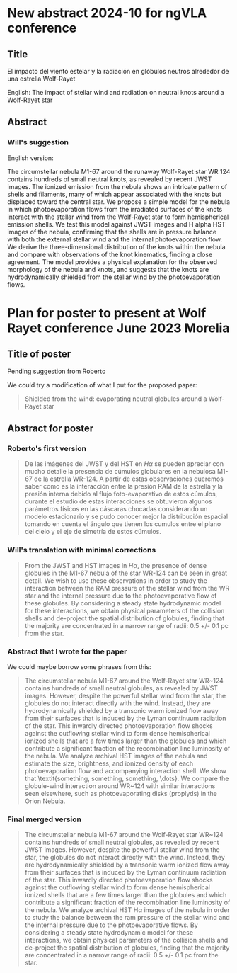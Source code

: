 # New abstract 2024-10 for ngVLA conference

## Title ##
El impacto del viento estelar y la radiación en glóbulos neutros alrededor de una estrella Wolf-Rayet

English: The impact of stellar wind and radiation on neutral knots around a Wolf-Rayet star

## Abstract ##

### Will's suggestion 
English version:

The circumstellar nebula M1-67 around the runaway Wolf-Rayet star WR 124 contains hundreds of small neutral knots, as revealed by recent JWST images. The ionized emission from the nebula shows an intricate pattern of shells and filaments, many of which appear associated with the knots but displaced toward the central star. We propose a simple model for the nebula in which photoevaporation flows from the irradiated surfaces of the knots interact with the stellar wind from the Wolf-Rayet star to form hemispherical emission shells. We test this model against JWST images and H alpha HST images of the nebula, confirming that the shells are in pressure balance with both the external stellar wind and the internal photoevaporation flow. We derive the three-dimensional distribution of the knots within the nebula and compare with observations of the knot kinematics, finding a close agreement. The model provides a physical explanation for the observed morphology of the nebula and knots, and suggests that the knots are hydrodynamically shielded from the stellar wind by the photoevaporation flows.

# Plan for poster to present at Wolf Rayet conference June 2023 Morelia

## Title of poster ##

Pending suggestion from Roberto

We could try a modification of what I put for the proposed paper:

> Shielded from the wind: evaporating neutral globules around a Wolf-Rayet star

## Abstract for poster ##

### Roberto's first version ###

> De las imágenes del JWST y del HST en $H\alpha$ se pueden apreciar con mucho detalle la presencia de cúmulos globulares en la nebulosa M1-67 de la estrella WR-124. A partir de estas observaciones queremos saber como es la interacción entre la presión RAM de la estrella y la presión interna debido al flujo foto-evaporativo de estos cúmulos, durante el estudio de estas interacciones se obtuvieron algunos parámetros físicos en las cáscaras chocadas considerando un modelo estacionario y se pudo conocer mejor la distribución espacial tomando en cuenta el ángulo que tienen los cumulos entre el plano del cielo y el eje de simetría de estos cúmulos.


### Will's translation with minimal corrections ###

> From the JWST and HST images in $H\alpha$, the presence of dense globules in the M1-67 nebula of the star WR-124 can be seen in great detail. We wish to use these  observations in order to study the interaction between the RAM pressure of the stellar wind from the WR star and the internal pressure due to the photoevaporative flow of these globules.  By considering a steady state hydrodynamic model for these interactions, we obtain physical parameters of the collision shells and de-project the spatial distribution of globules, finding that the majority are concentrated in a narrow range of radii: 0.5 +/- 0.1 pc from the star.  

### Abstract that I wrote for the paper ###

We could maybe borrow some phrases from this:

> The circumstellar nebula M1-67 around the Wolf-Rayet star WR~124
> contains hundreds of small neutral globules, as revealed by JWST images.
> However, despite the powerful stellar wind from the star, the globules
> do not interact directly with the wind.
> Instead, they are hydrodynamically shielded by a transonic warm ionized
> flow away from their surfaces that is induced by the Lyman continuum radiation
> of the star.
> This inwardly directed photoevaporation flow shocks against the
> outflowing stellar wind to form dense hemispherical ionized shells
> that are a few times larger than the globules
> and which contribute a significant fraction of the recombination line luminosity
> of the nebula.
> We analyze archival HST images of the nebula and estimate the size, brightness,
> and ionized density of each photoevaporation flow and accompanying interaction shell.
> We show that \textit{something, something, something, \dots}.
> We compare the globule-wind interaction around WR~124 with similar interactions
> seen elsewhere, such as photoevaporating disks (proplyds) in the Orion Nebula.

### Final merged version

> The circumstellar nebula M1-67 around the Wolf-Rayet star WR~124
> contains hundreds of small neutral globules, as revealed by recent
> JWST images.  However, despite the powerful stellar wind from the
> star, the globules do not interact directly with the wind.  Instead,
> they are hydrodynamically shielded by a transonic warm ionized flow
> away from their surfaces that is induced by the Lyman continuum
> radiation of the star.  This inwardly directed photoevaporation flow
> shocks against the outflowing stellar wind to form dense
> hemispherical ionized shells that are a few times larger than the
> globules and which contribute a significant fraction of the
> recombination line luminosity of the nebula.  We analyze archival
> HST H$\alpha$ images of the nebula 
> in order to study the balance between the ram pressure of the stellar wind and the 
> internal pressure due to the photoevaporative flows.  By considering a steady state
> hydrodynamic model for these interactions, we obtain physical parameters of the 
> collision shells and de-project the spatial distribution of globules, 
> finding that the majority are concentrated in a 
> narrow range of radii: 0.5 +/- 0.1 pc from the star.  

